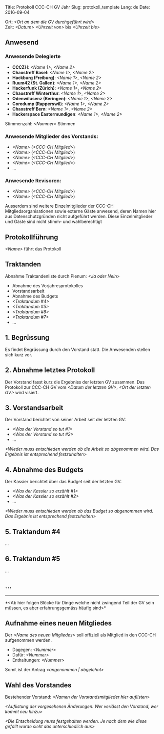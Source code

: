 Title: Protokoll CCC-CH GV Jahr
Slug: protokoll_template
Lang: de
Date: 2016-09-04

<!--
slug should be something like this:
slug: protokoll_2013-06-15
-->

Ort: *&lt;Ort an dem die GV durchgeführt wird&gt;*<br />
Zeit: *&lt;Datum&gt;* *&lt;Uhrzeit von&gt;* bis *&lt;Uhrzeit bis&gt;*

## Anwesend

### Anwesende Delegierte
<!-- Gemäss Statuten wird jedes Mitglied des CCC-CH durch jeweils zwei gesandte vertreten. Hier werden die zur GV anwesenden Gesandten aufgeführt. -->

* **CCCZH**: *&lt;Name 1&gt;*, *&lt;Name 2&gt;*
* **Chaostreff Basel**: *&lt;Name 1&gt;*, *&lt;Name 2&gt;*
* **Hackburg (Freiburg)**: *&lt;Name 1&gt;*, *&lt;Name 2&gt;*
* **Ruum42 (St. Gallen)**: *&lt;Name 1&gt;*, *&lt;Name 2&gt;*
* **Hackerfunk (Zürich)**: *&lt;Name 1&gt;*, *&lt;Name 2&gt;*
* **Chaostreff Winterthur**: *&lt;Name 1&gt;*, *&lt;Name 2&gt;*
* **Odenwilusenz (Beringen)**: *&lt;Name 1&gt;*, *&lt;Name 2&gt;*
* **Coredump (Rapperswil)**: *&lt;Name 1&gt;*, *&lt;Name 2&gt;*
* **Chaostreff Bern**: *&lt;Name 1&gt;*, *&lt;Name 2&gt;*
* **Hackerspace Eastermundigen**: *&lt;Name 1&gt;*, *&lt;Name 2&gt;*

<!-- Die <Nummer> sollte durch die Summe aller anwesenden Delegierten ersetzt werden -->
Stimmenzahl: *&lt;Nummer&gt;* Stimmen

### Anwesende Mitglieder des Vorstands:

<!-- Das würe dann etwa so aussehen:
* Hernani (CCCZH)
* vimja (Chaostreff Bern)
-->
* *&lt;Name&gt;* (*&lt;CCC-CH Mitglied&gt;*)
* *&lt;Name&gt;* (*&lt;CCC-CH Mitglied&gt;*)
* *&lt;Name&gt;* (*&lt;CCC-CH Mitglied&gt;*)
* *&lt;Name&gt;* (*&lt;CCC-CH Mitglied&gt;*)
* ...

### Anwesende Revisoren:

* *&lt;Name&gt;* (*&lt;CCC-CH Mitglied&gt;*)
* *&lt;Name&gt;* (*&lt;CCC-CH Mitglied&gt;*)


<!-- der folgende Abschnitt kann durch eine andere Formulierung ersetzt werden oder auch ganz weggelassen -->
Ausserdem sind weitere Einzelmitglieder der CCC-CH Mitgliedsorganisationen sowie externe Gäste anwesend, deren Namen hier aus Datenschutzgründen nicht aufgeführt werden. Diese Einzelmitglieder und Gäste sind nicht stimm- und wahlberechtigt

## Protokollführung

*&lt;Name&gt;* führt das Protokoll

## Traktanden

Abnahme Traktandenliste durch Plenum: *&lt;Ja oder Nein&gt;*

<!-- Sollten die Traktanden per Konsens angenommen worden sein, so ist das anzumerken, etwa so:

Abnahme Traktandenliste durch Plenum: Ja (Konsens)

Sollte es eine Abstimmung gegeben haben, bitte auch anmerken, etwa so:

* Dafür: 4
* Dagegen: 2
* Enthalten: 1
-->

<!-- Die oberen, ausgeschriebenen Traktanden sollten Teil jeder GV sein. Sie können auch als Vorlage für das Verfassen der Traktanden genutzt werden -->

* Abnahme des Vorjahresprotokolles
* Vorstandsarbeit
* Abnahme des Budgets
* *&lt;Traktandum #4&gt;*
* *&lt;Traktandum #5&gt;*
* *&lt;Traktandum #6&gt;*
* *&lt;Traktandum #7&gt;*
* ...

## 1. Begrüssung

Es findet Begrüssung durch den Vorstand statt. Die Anwesenden stellen sich kurz vor.

## 2. Abnahme letztes Protokoll

Der Vorstand fasst kurz die Ergebniss der letzten GV zusammen. Das Protokoll zur CCC-CH GV vom *&lt;Datum der letzten GV&gt;*, *&lt;Ort der letzten GV&gt;* wird visiert.

<!-- Je nach dem ob das Vorjahresprotokoll ohne Änderungen angenommen wird oder nicht und ob das im Konseng geschieht oder nicht, kann eine der folgenden Optionen, oder sonst etwas anderes stehen:

Beschluss: Annahme des Protokoll ohne Änderungen im Konsens.

ODER

Abstimmung: Annahme des Protokoll ohne Änderungen:
* Dafür: 4
* Dagegen: 2
* Enthalten: 1

Somit ist das Protokoll zur vorjährigen GV ohne Änderungen angenommen.
-->

## 3. Vorstandsarbeit

Der Vorstand berichtet von seiner Arbeit seit der letzten GV:

* *&lt;Was der Vorstand so tut #1&gt;*
* *&lt;Was der Vorstand so tut #2&gt;*
* ...

*&lt;Wieder muss entschieden werden ob die Arbeit so abgenommen wird. Das Ergebnis ist entsprechend festzuhalten&gt;*

## 4. Abnahme des Budgets

Der Kassier berichtet über das Budget seit der letzten GV:

* *&lt;Was der Kassier so erzählt #1&gt;*
* *&lt;Was der Kassier so erzählt #2&gt;*
* ...

*&lt;Wieder muss entschieden werden ob das Budget so abgenommen wird. Das Ergebnis ist entsprechend festzuhalten&gt;*

## 5. Traktandum #4
...

## 6. Traktandum #5
...

## ...

<hr />
*&lt;Ab hier folgen Blöcke für Dinge welche nicht zwingend Teil der GV sein müssen, es aber erfahrungsgemäss häufig sind&gt;*

## Aufnahme eines neuen Mitgliedes

Der *&lt;Name des neuen Mitgliedes&gt;* soll offiziell als Mitglied in den CCC-CH aufgenommen werden.

* Dagegen: *&lt;Nummer&gt;*
* Dafür: *&lt;Nummer&gt;*
* Enthaltungen: *&lt;Nummer&gt;*

Somit ist der Antrag *&lt;angenommen | abgelehnt&gt;*

## Wahl des Vorstandes

Bestehender Vorstand: *&lt;Namen der Vorstandsmitglieder hier auflisten&gt;*

*&lt;Auflistung der vorgesehenen Änderungen: Wer verlässt den Vorstand, wer kommt neu hinzu&gt;*

*&lt;Die Entscheidung muss festgehalten werden. Je nach dem wie diese gefällt wurde sieht das unterschiedlich aus&gt;*


